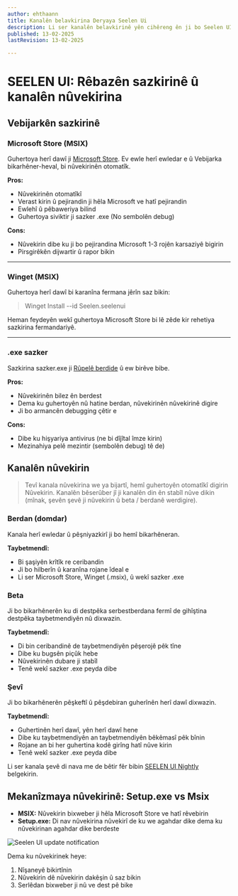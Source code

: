 ```yaml
---
author: ehthaann
title: Kanalên belavkirina Deryaya Seelen Ui
description: Li ser kanalên belavkirinê yên cihêreng ên ji bo Seelen UI-yê hene fêr bibin
published: 13-02-2025
lastRevision: 13-02-2025

---
```


# SEELEN UI: Rêbazên sazkirinê û kanalên nûvekirina

## Vebijarkên sazkirinê

### Microsoft Store (MSIX)

Guhertoya herî dawî ji
[Microsoft Store](https://www.microsoft.com/store). Ev ewle herî ewledar e û
 Vebijarka bikarhêner-heval, bi nûvekirinên otomatîk.

**Pros:**

* Nûvekirinên otomatîkî
* Verast kirin û pejirandin ji hêla Microsoft ve hatî pejirandin
* Ewlehî û pêbaweriya bilind
* Guhertoya siviktir ji sazker .exe (No sembolên debug)

**Cons:**

* Nûvekirin dibe ku ji bo pejirandina Microsoft 1-3 rojên karsaziyê bigirin
* Pirsgirêkên dijwartir û rapor bikin

***

### Winget (MSIX)

Guhertoya herî dawî bi karanîna fermana jêrîn saz bikin:

> Winget Install --id Seelen.seelenui

Heman feydeyên wekî guhertoya Microsoft Store bi lê zêde kir
 rehetiya sazkirina fermandariyê.

***

### .exe sazker

Sazkirina sazker.exe ji
[Rûpelê berdide](https://github.com/eythaann/Seelen-UI/releases) û ew birêve bibe.

**Pros:**

* Nûvekirinên bilez ên berdest
* Dema ku guhertoyên nû hatine berdan, nûvekirinên nûvekirinê digire
* Ji bo armancên debugging çêtir e

**Cons:**

* Dibe ku hişyariya antivirus (ne bi dîjîtal îmze kirin)
* Mezinahiya pelê mezintir (sembolên debug) tê de)

## Kanalên nûvekirin

> Tevî kanala nûvekirina we ya bijartî, hemî guhertoyên otomatîkî digirin
>  Nûvekirin. Kanalên bêserûber jî ji kanalên din ên stabîl nûve dikin
>  (mînak, şevên şevê ji nûvekirin û beta / berdanê werdigire).

### Berdan (domdar)

Kanala herî ewledar û pêşniyazkirî ji bo hemî bikarhêneran.

**Taybetmendî:**

* Bi şaşiyên krîtîk re ceribandin
* Ji bo hilberîn û karanîna rojane îdeal e
* Li ser Microsoft Store, Winget (.msix), û wekî sazker .exe

### Beta

Ji bo bikarhênerên ku di destpêka serbestberdana fermî de gihîştina destpêka taybetmendiyên nû dixwazin.

**Taybetmendî:**

* Di bin ceribandinê de taybetmendiyên pêşerojê pêk tîne
* Dibe ku bugsên piçûk hebe
* Nûvekirinên dubare ji stabîl
* Tenê wekî sazker .exe peyda dibe

### Şevî

Ji bo bikarhênerên pêşkeftî û pêşdebiran guherînên herî dawî dixwazin.

**Taybetmendî:**

* Guhertinên herî dawî, yên herî dawî hene
* Dibe ku taybetmendiyên an taybetmendiyên bêkêmasî pêk bînin
* Rojane an bi her guhertina kodê girîng hatî nûve kirin
* Tenê wekî sazker .exe peyda dibe

Li ser kanala şevê di nava me de bêtir fêr bibin
[SEELEN UI Nightly](https://seelen.io/blog/nightly) belgekirin.

## Mekanîzmaya nûvekirinê: Setup.exe vs Msix

* **MSIX:** Nûvekirin bixweber ji hêla Microsoft Store ve hatî rêvebirin
* **Setup.exe:** Di nav nûvekirina nûvekirî de ku we agahdar dike dema ku nûvekirinan agahdar dike
   berdeste

![Seelen UI update notification](https://github.com/Seelen-Inc/slu-blog/blob/master/blog/seelen-ui-distribution-channels/image.png?raw=true)

Dema ku nûvekirinek heye:

1. Nîşaneyê bikirtînin
2. Nûvekirin dê nûvekirin dakêşin û saz bikin
3. Serlêdan bixweber ji nû ve dest pê bike
